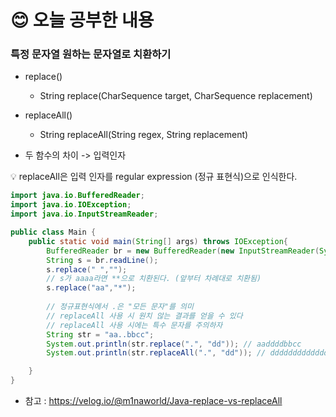 # 😊 오늘 공부한 내용

### 특정 문자열 원하는 문자열로 치환하기

- replace()
  - String replace(CharSequence target, CharSequence replacement)
- replaceAll() 
  - String replaceAll(String regex, String replacement)

- 두 함수의 차이 -> 입력인자

💡 replaceAll은 입력 인자를 regular expression (정규 표현식)으로 인식한다.

```java
import java.io.BufferedReader;
import java.io.IOException;
import java.io.InputStreamReader;

public class Main {
    public static void main(String[] args) throws IOException{
        BufferedReader br = new BufferedReader(new InputStreamReader(System.in));
        String s = br.readLine();
        s.replace(" ","");
        // s가 aaaa라면 **으로 치환된다. (앞부터 차례대로 치환됨)
        s.replace("aa","*");
        
        // 정규표현식에서 .은 "모든 문자"를 의미
        // replaceAll 사용 시 원치 않는 결과를 얻을 수 있다
        // replaceAll 사용 시에는 특수 문자를 주의하자
        String str = "aa..bbcc";
        System.out.println(str.replace(".", "dd")); // aaddddbbcc
        System.out.println(str.replaceAll(".", "dd")); // dddddddddddddddd

    }
}

```

- 참고 : https://velog.io/@m1naworld/Java-replace-vs-replaceAll 